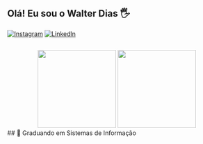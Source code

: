 ## Olá! Eu sou o Walter Dias 🖐️

[![Instagram](https://img.shields.io/badge/Instagram-E4405F?style=for-the-badge&logo=instagram&logoColor=white)](https://instagram.com/walter_dmp)
[![Linkedln](https://img.shields.io/badge/LinkedIn-0077B5?style=for-the-badge&logo=linkedin&logoColor=white)](https://www.linkedin.com/in/walter-dias-marques-pereira-84236922b/)
##
<div align="center">
  <img height="180em" src="https://github-readme-stats-sigma-five.vercel.app/api?username=walterdmp&show_icons=true&theme=radical&include_all_commits=true&count_private=true"/>
  <img height="180em" src="https://github-readme-stats-sigma-five.vercel.app/api/top-langs/?username=walterdmp&layout=compact&langs_count=20&theme=radical"/>
</div>
##
📘 Graduando em Sistemas de Informação
